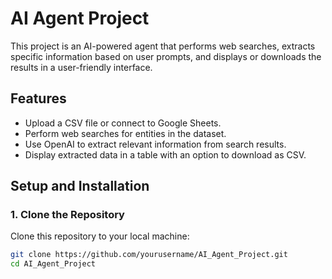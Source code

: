 # AI Agent Project

This project is an AI-powered agent that performs web searches, extracts specific information based on user prompts, and displays or downloads the results in a user-friendly interface.

## Features

- Upload a CSV file or connect to Google Sheets.
- Perform web searches for entities in the dataset.
- Use OpenAI to extract relevant information from search results.
- Display extracted data in a table with an option to download as CSV.

## Setup and Installation

### 1. Clone the Repository

Clone this repository to your local machine:

```bash
git clone https://github.com/yourusername/AI_Agent_Project.git
cd AI_Agent_Project
